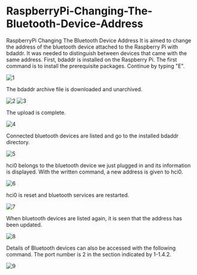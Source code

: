 # RaspberryPi-Changing-The-Bluetooth-Device-Address

RaspberryPi Changing The Bluetooth Device Address
It is aimed to change the address of the bluetooth device attached to the Raspberry Pi with bdaddr. It was needed to distinguish between devices that came with the same address.
First, bdaddr is installed on the Raspberry Pi. The first command is to install the prerequisite packages. Continue by typing "E".

![1](https://user-images.githubusercontent.com/13950138/198032544-fec17082-2e48-43b5-8857-b3e2a9f0eada.png)

The bdaddr archive file is downloaded and unarchived.

![2](https://user-images.githubusercontent.com/13950138/198032549-b9ba3c80-53c5-45c0-b6a9-6fde4a8fe1b2.png)
![3](https://user-images.githubusercontent.com/13950138/198032552-ab6260dd-b26e-41b0-880d-35d20fdfc858.png)
 
The upload is complete.

![4](https://user-images.githubusercontent.com/13950138/198032555-0754ff79-fc9e-4618-a490-a20e0a0ec7f1.png)
 
Connected bluetooth devices are listed and go to the installed bdaddr directory.

![5](https://user-images.githubusercontent.com/13950138/198032557-0d161362-482d-4a4b-bd02-3c29163476b2.png)
 
hci0 belongs to the bluetooth device we just plugged in and its information is displayed. With the written command, a new address is given to hci0.

![6](https://user-images.githubusercontent.com/13950138/198032559-6c0a1ce3-9575-4492-b4ca-1437a424e94c.png)
 
hci0 is reset and bluetooth services are restarted.

![7](https://user-images.githubusercontent.com/13950138/198032561-bb979052-60ef-452b-bc13-f97aac87be05.png)
 
When bluetooth devices are listed again, it is seen that the address has been updated.

![8](https://user-images.githubusercontent.com/13950138/198032563-6cdabb23-a424-42b0-88a1-c8941bdf8601.png)
 
Details of Bluetooth devices can also be accessed with the following command. The port number is 2 in the section indicated by 1-1.4.2.

![9](https://user-images.githubusercontent.com/13950138/198032564-36664e64-ce40-437f-bfac-cd56c26d050f.png)

